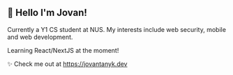 ## 👋 Hello I'm Jovan!
Currently a Y1 CS student at NUS. My interests include web security, mobile and web development.

Learning React/NextJS at the moment!

✨ Check me out at https://jovantanyk.dev



